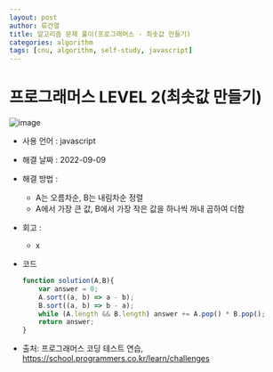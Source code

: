 ```yaml
---
layout: post
author: 류건열
title: 알고리즘 문제 풀이(프로그래머스 - 최솟값 만들기)
categories: algorithm
tags: [cnu, algorithm, self-study, javascript]
---
```


# 프로그래머스 LEVEL 2(최솟값 만들기)

  ![image](https://user-images.githubusercontent.com/34560965/189277844-cdc6b7cd-5c9f-4966-9505-4a9792bd0946.png)

  - 사용 언어 : javascript

  - 해결 날짜 : 2022-09-09

  - 해결 방법 :
    - A는 오름차순, B는 내림차순 정렬
    - A에서 가장 큰 값, B에서 가장 작은 값을 하나씩 꺼내 곱하여 더함

  - 회고 : 
    - x

  - 코드

    ```javascript
    function solution(A,B){
        var answer = 0;
        A.sort((a, b) => a - b);
        B.sort((a, b) => b - a);
        while (A.length && B.length) answer += A.pop() * B.pop();
        return answer;
    }
    ```
    
  - 출처: 프로그래머스 코딩 테스트 연습, https://school.programmers.co.kr/learn/challenges
